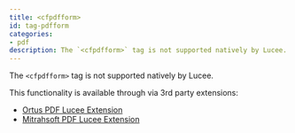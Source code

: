 ```yaml
---
title: <cfpdfform>
id: tag-pdfform
categories:
- pdf
description: The `<cfpdfform>` tag is not supported natively by Lucee.
---
```


The `<cfpdfform>` tag is not supported natively by Lucee.

This functionality is available through via 3rd party extensions:

* [Ortus PDF Lucee Extension](https://www.ortussolutions.com/products/ortuspdf)
* [Mitrahsoft PDF Lucee Extension](https://github.com/MitrahSoft/lucee-cfpdfform)
